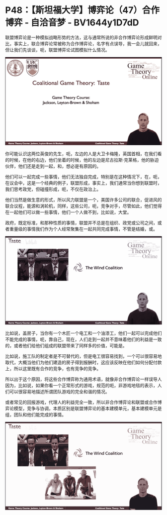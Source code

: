 # P48：【斯坦福大学】博弈论（47）合作博弈 - 自洽音梦 - BV1644y1D7dD

联盟博弈论是一种模拟战略形势的方法，这与通常所说的非合作博弈论形成鲜明对比，事实上，联合博弈论常被称为合作博弈论，名字有点误导，我一会儿就回来，但让我们先谈谈，呃，联盟博弈论试图模拟什么情况。



![](img/3b2dc4c80e0f633466ea129025db3db9_1.png)

你可能认识这两位英俊的先生，呃，左边的人是大卫卡梅隆，英国首相，在我们看的时候，在他的右边，他们坐着的时候，他的左边是尼古拉斯·克莱格，他的胁迫伙伴，他们还是走到一起，和，想必是有原因的。

他们可以一起完成一些事情，他们无法独自完成，特别是在这种情况下，在，呃，在议会中，这是一个经典的例子，联盟形成，事实上，我们通常当你想到联盟时，我们思考政党，但碰撞形成，呃，不仅在政治上。

他们当然是做生意的形式，所以风力联盟是一个，美国许多公司的联合，促进风的联合议程，能源和涡轮机，同样，这些公司，呃，竞争对手，尽管如此，他们觉得在一起他们可以做一些事情，他们一个人做不到，比如说，大堂。

政府，既定标准，和那种性质的事情，联盟并不总是在组织、政党或公司之间，或者重量级的事情我们作为个人经常聚集在一起共同完成事情，不管是结婚，或。



![](img/3b2dc4c80e0f633466ea129025db3db9_3.png)

比如说，盖房子，当你有一个木匠一个电工和一个油漆工，他们一起可以完成他们不能完成的事情，呃，靠自己，现在，人们走到一起并不意味着他们的利益是一致的，或者他们给他们组成的联盟带来了同样多的价值，可能是。

比如说，施工队的制定者是不可替代的，但是电工很容易找到，一个可以很容易地取代，大概当他们为他们建造的房子得到报酬时，这应该反映在他们如何分配付款上，所以这里既有合作的竞争，也有竞争的竞争。

所以出于这个原因，将这些合作博弈称为通用术语，就像非合作博弈论一样误导人因为，比如说，如果你看一个正常形式的游戏，规范的呃，非游戏地毯的表示，人们可以很容易地描述所谓团队游戏的完全和谐的情况。

或者常见的回报游戏，代理人的利益完全一致，所以非合作博弈论和联盟或合作博弈论模型，竞争与协调，本质区别是联盟博弈论的基本建模单元，基本建模单元是组，团队和他们能完成的事情。



![](img/3b2dc4c80e0f633466ea129025db3db9_5.png)